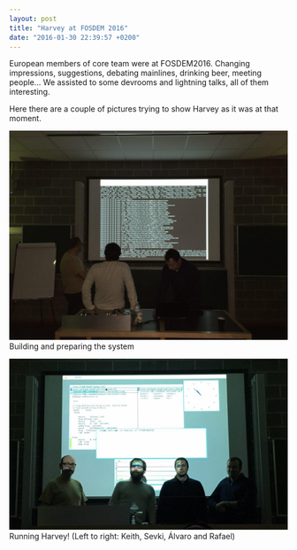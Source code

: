 ```yaml
---
layout: post
title: "Harvey at FOSDEM 2016"
date: "2016-01-30 22:39:57 +0200"
---
```


European members of core team were at FOSDEM2016.
Changing impressions, suggestions, debating mainlines, drinking beer, meeting people...
We assisted to some devrooms and lightning talks, all of them interesting.

Here there are a couple of pictures trying to show Harvey as it was at that moment.

[![Preparing Harvey](/images/fosdem/photo_2016-02-11_00-27-30.jpg)](/images/fosdem/photo_2016-02-11_00-27-30.jpg)
Building and preparing the system

[![Harvey on the big screen](/images/fosdem/photo_2016-02-11_00-27-40.jpg)](/images/fosdem/photo_2016-02-11_00-27-40.jpg)
Running Harvey! (Left to right: Keith, Sevki, Álvaro and Rafael)
